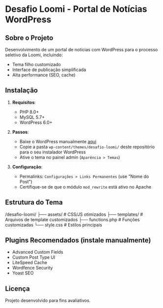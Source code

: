 # Desafio Loomi - Portal de Notícias WordPress

## Sobre o Projeto
Desenvolvimento de um portal de notícias com WordPress para o processo seletivo da Loomi, incluindo:
- Tema filho customizado
- Interface de publicação simplificada
- Alta performance (SEO, cache)

## Instalação
1. **Requisitos**:  
   - PHP 8.0+  
   - MySQL 5.7+  
   - WordPress 6.0+  

2. **Passos**:  
   - Baixe o WordPress manualmente [aqui](https://wordpress.org/download/)  
   - Copie a pasta `wp-content/themes/desafio-loomi/` deste repositório para o seu instalador WordPress  
   - Ative o tema no painel admin (`Aparência > Temas`)  

3. **Configuração**:  
   - Permalinks: `Configurações > Links Permanentes` (use "Nome do Post")  
   - Certifique-se de que o módulo `mod_rewrite` está ativo no Apache  

## Estrutura do Tema
/desafio-loomi/
├── assets/ # CSS/JS otimizados
├── templates/ # Arquivos de template customizados
├── functions.php # Funções customizadas
└── style.css # Estilos principais


## Plugins Recomendados (instale manualmente)
- Advanced Custom Fields
- Custom Post Type UI
- LiteSpeed Cache
- Wordfence Security
- Yoast SEO 

## Licença
Projeto desenvolvido para fins avaliativos.  